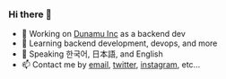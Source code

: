 ### Hi there 👋

* 🔭 Working on [Dunamu Inc](https://dunamu.com) as a backend dev
* 🌱 Learning backend development, devops, and more
* 💬 Speaking 한국어, 日本語, and English
* 📫 Contact me by [email](mailto:hellodhlyn@gmail.com), [twitter](https://twitter.com/hellodhlyn), [instagram](https://instagram.com/hellodhlyn), etc...
